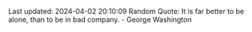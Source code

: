 Last updated: 2024-04-02 20:10:09
Random Quote: It is far better to be alone, than to be in bad company. - George Washington